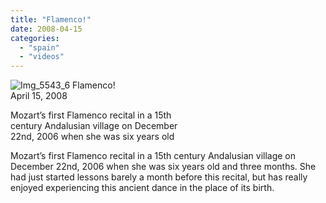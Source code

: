 ```yaml
---
title: "Flamenco!"
date: 2008-04-15
categories: 
  - "spain"
  - "videos"
---
```


 ![Img_5543_6](https://pub-ac94b3f306b24c0dba4238943c97f2e1.r2.dev/photos/uncategorized/2008/03/14/img_5543_6.png) Flamenco!  
April 15, 2008

Mozart’s first Flamenco recital in a 15th  
century Andalusian village on December  
22nd, 2006 when she was six years old

<!--more-->

Mozart’s first Flamenco recital in a 15th century Andalusian village on December 22nd, 2006 when she was six years old and three months. She had just started lessons barely a month before this recital, but has really enjoyed experiencing this ancient dance in the place of its birth.
